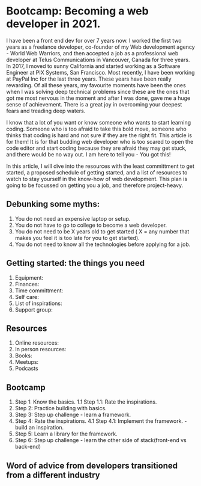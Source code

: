 # Bootcamp: Becoming a web developer in 2021. 

I have been a front end dev for over 7 years now. I worked the first two years as a freelance developer, co-founder of my Web development agency - World Web Warriors, and then accepted a job as a professional web developer at Telus Communications in Vancouver, Canada for three years. In 2017, I moved to sunny California and started working as a Software Engineer at PIX Systems, San Francisco. Most recently, I have been working at PayPal Inc for the last three years. These years have been really rewarding. Of all these years, my favourite moments have been the ones when I was solving deep technical problems since these are the ones that got me most nervous in the moment and after I was done, gave me a huge sense of achievement. There is a great joy in overcoming your deepest fears and treading deep waters. 

I know that a lot of you want or know someone who wants to start learning coding. Someone who is too afraid to take this bold move, someone who thinks that coding is hard and not sure if they are the right fit. This article is for them! It is for that budding web developer who is too scared to open the code editor and start coding because they are afraid they may get stuck, and there would be no way out. I am here to tell you - You got this! 

In this article, I will dive into the resources with the least committment to get started, a proposed schedule of getting started, and a list of resources to watch to stay yourself in the know-how of web development. This plan is going to be focussed on getting you a job, and therefore project-heavy.

## Debunking some myths:
1. You do not need an expensive laptop or setup. 
2. You do not have to go to college to become a web developer.
3. You do not need to be X years old to get started ( X = any number that makes you feel it is too late for you to get started).
4. You do not need to know all the technologies before applying for a job.

## Getting started: the things you need
1. Equipment: 
2. Finances: 
3. Time committment: 
4. Self care: 
5. List of inspirations:
6. Support group:

## Resources
1. Online resources: 
2. In person resources: 
3. Books: 
4. Meetups: 
5. Podcasts

## Bootcamp
1. Step 1: Know the basics.
1.1 Step 1.1: Rate the inspirations. 
2. Step 2: Practice building with basics. 
3. Step 3: Step up challenge - learn a framework. 
4. Step 4: Rate the inspirations.
4.1 Step 4.1: Implement the framework. - build an inspiration. 
5. Step 5: Learn a library for the framework. 
6. Step 6: Step up challenge - learn the other side of stack(front-end vs back-end)


## Word of advice from developers transitioned from a different industry
